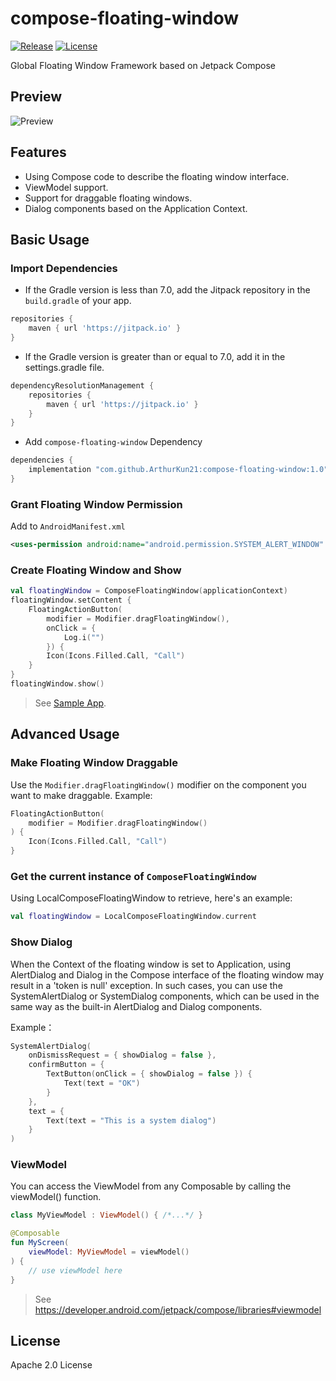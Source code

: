# compose-floating-window

[![Release](https://jitpack.io/v/ArthurKun21/compose-overlay-window.svg)](https://jitpack.io/#ArthurKun21/compose-overlay-window)
[![License](https://img.shields.io/badge/License-Apache_2.0-blue.svg)](https://opensource.org/licenses/Apache-2.0)

Global Floating Window Framework based on Jetpack Compose

## Preview

![Preview](/preview/example.gif)

## Features

- Using Compose code to describe the floating window interface.
- ViewModel support.
- Support for draggable floating windows.
- Dialog components based on the Application Context.

## Basic Usage

### Import Dependencies

- If the Gradle version is less than 7.0, add the Jitpack repository in the `build.gradle` of your app.

```groovy
repositories {
    maven { url 'https://jitpack.io' }
}
```

- If the Gradle version is greater than or equal to 7.0, add it in the settings.gradle file.
```groovy
dependencyResolutionManagement {
    repositories {
        maven { url 'https://jitpack.io' }
    }
}
```

- Add `compose-floating-window` Dependency
```groovy
dependencies {
    implementation "com.github.ArthurKun21:compose-floating-window:1.0"
}
```

### Grant Floating Window Permission

Add to `AndroidManifest.xml`
```xml
<uses-permission android:name="android.permission.SYSTEM_ALERT_WINDOW" />
```

### Create Floating Window and Show

```kotlin
val floatingWindow = ComposeFloatingWindow(applicationContext)
floatingWindow.setContent {
    FloatingActionButton(
        modifier = Modifier.dragFloatingWindow(),
        onClick = {
            Log.i("")
        }) {
        Icon(Icons.Filled.Call, "Call")
    }
}
floatingWindow.show()
```

> See [Sample App](https://github.com/only52607/compose-floating-window/tree/master/app).

## Advanced Usage

### Make Floating Window Draggable

Use the `Modifier.dragFloatingWindow()` modifier on the component you want to make draggable. Example:

```kotlin
FloatingActionButton(
    modifier = Modifier.dragFloatingWindow()
) {
    Icon(Icons.Filled.Call, "Call")
}
```

### Get the current instance of `ComposeFloatingWindow`

Using LocalComposeFloatingWindow to retrieve, here's an example:

```kotlin
val floatingWindow = LocalComposeFloatingWindow.current
```

### Show Dialog

When the Context of the floating window is set to Application, using AlertDialog and Dialog in the Compose interface of the floating window may result in a 'token is null' exception. In such cases, you can use the SystemAlertDialog or SystemDialog components, which can be used in the same way as the built-in AlertDialog and Dialog components.

Example：
```kotlin
SystemAlertDialog(
    onDismissRequest = { showDialog = false },
    confirmButton = {
        TextButton(onClick = { showDialog = false }) {
            Text(text = "OK")
        }
    },
    text = {
        Text(text = "This is a system dialog")
    }
)
```

### ViewModel

You can access the ViewModel from any Composable by calling the viewModel() function.

```kotlin
class MyViewModel : ViewModel() { /*...*/ }

@Composable
fun MyScreen(
    viewModel: MyViewModel = viewModel()
) {
    // use viewModel here
}
```

> See https://developer.android.com/jetpack/compose/libraries#viewmodel

## License

Apache 2.0 License
